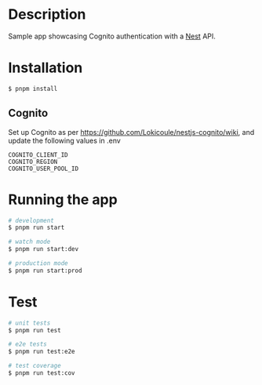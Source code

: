 # Description

Sample app showcasing Cognito authentication with a [Nest](https://github.com/nestjs/nest) API.

# Installation

```bash
$ pnpm install
```

## Cognito

Set up Cognito as per https://github.com/Lokicoule/nestjs-cognito/wiki, and update the following values in .env

```
COGNITO_CLIENT_ID
COGNITO_REGION
COGNITO_USER_POOL_ID
```

# Running the app

```bash
# development
$ pnpm run start

# watch mode
$ pnpm run start:dev

# production mode
$ pnpm run start:prod
```

# Test

```bash
# unit tests
$ pnpm run test

# e2e tests
$ pnpm run test:e2e

# test coverage
$ pnpm run test:cov
```
